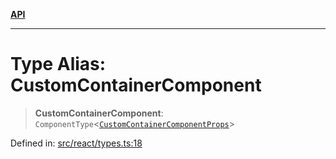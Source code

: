 [**API**](../../API.md)

***

# Type Alias: CustomContainerComponent

> **CustomContainerComponent**: `ComponentType`\<[`CustomContainerComponentProps`](../interfaces/CustomContainerComponentProps.md)\>

Defined in: [src/react/types.ts:18](https://github.com/inokawa/virtua/blob/41a33aaa191d1b7d2f2edf9ebdf280019e03fb14/src/react/types.ts#L18)

